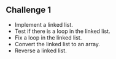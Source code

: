 ## Challenge 1

- Implement a linked list. 
- Test if there is a loop in the linked list. 
- Fix a loop in the linked list. 
- Convert the linked list to an array. 
- Reverse a linked list.